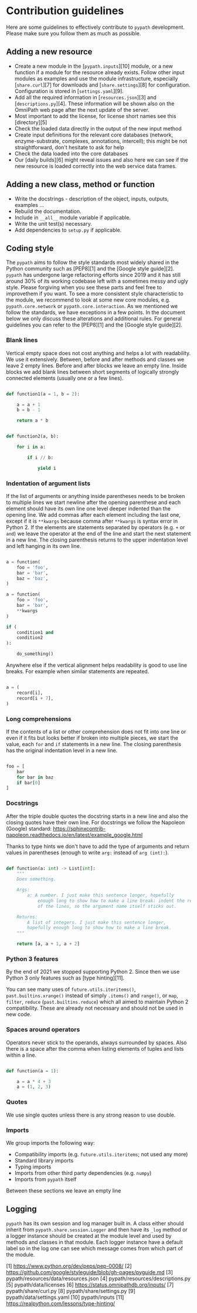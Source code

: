 # Contribution guidelines

Here are some guidelines to effectively contribute to `pypath` development.
Please make sure you follow them as much as possible.

## Adding a new resource

- Create a new module in the [`pypath.inputs`][10] module, or a new function
  if a module for the resource already exists. Follow other input modules as
  examples and use the module infrastructure, especially [`share.curl`][7]
  for downloads and [`share.settings`][8] for configuration. Configuration
  is stored in [`settings.yaml`][9].
- Add all the required information in [`resources.json`][3] and
  [`descriptions.py`][4]. These information will be shown also on the
  OmniPath web page after the next update of the server.
- Most important to add the license, for license short names see this
  [directory][5]
- Check the loaded data directly in the output of the new input method
- Create input definitions for the relevant core databases (network,
  enzyme-substrate, complexes, annotations, intercell); this might be
  not straightforward, don't hesitate to ask for help
- Check the data loaded into the core databases
- Our [daily builds][6] might reveal issues and also here we can see if
  the new resource is loaded correctly into the web service data frames.

## Adding a new class, method or function

- Write the docstrings - description of the object, inputs, outputs, examples
...
- Rebuild the documentation.
- Include in `__all__` module variable if applicable.
- Write the unit test(s) necessary.
- Add dependencies to `setup.py` if applicable.

## Coding style

The `pypath` aims to follow the style standards most widely shared in the
Python community such as [PEP8][1] and the [Google style guide][2]. `pypath`
has undergone large refactoring efforts since 2019 and it has still around 30%
of its working codebase left with a sometimes messy and ugly style. Please
forgiving when you see these parts and feel free to improvethem if you want.
To see a more consistent style characteristic to the module, we recommend to
look at some new core modules, e.g. `pypath.core.network` or
`pypath.core.interaction`. As we mentioned we follow the standards, we have
exceptions in a few points. In the document below we only discuss these
alterations and additional rules. For general guidelines you can refer to the
[PEP8][1] and the [Google style guide][2].

### Blank lines

Vertical empty space does not cost anything and helps a lot with readability.
We use it extensively. Between, before and after methods and classes we leave
2 empty lines. Before and after blocks we leave an empty line. Inside blocks
we add blank lines between short segments of logically strongly connected
elements (usually one or a few lines).

```python

def function1(a = 1, b = 2):

    a = a + 1
    b = b - 1

    return a * b


def function2(a, b):

    for i in a:

        if i // b:

            yield i

```

### Indentation of argument lists

If the list of arguments or anything inside parentheses needs to be broken to
multiple lines we start newline after the opening parenthese and each element
should have its own line one level deeper indented than the opening line.
We add commas after each element including the last one, except if it is
`**kwargs` because comma after `**kwargs` is syntax error in Python 2.
If the elements are statements separated by operators (e.g. `+` or `and`)
we leave the operator at the end of the line and start the next statement
in a new line. The closing parenthesis returns to the upper indentation level
and left hanging in its own line.

```python

a = function(
    foo = 'foo',
    bar = 'bar',
    baz = 'baz',
)

a = function(
    foo = 'foo',
    bar = 'bar',
    **kwargs
)

if (
    condition1 and
    condition2
):

    do_something()

```

Anywhere else if the vertical alignment helps readability is good to use line
breaks. For example when similar statements are repeated.

```python

a = (
    record[i],
    record[i + 7],
)

```

### Long comprehensions

If the contents of a list or other comprehension does not fit into one line
or even if it fits but looks better if broken into multiple pieces, we start
the value, each `for` and `if` statements in a new line. The closing
parenthesis has the original indentation level in a new line.

```python

foo = [
    bar
    for bar in baz
    if bar[0]
]

```

### Docstrings

After the triple double quotes the docstring starts in a new line and also
the closing quotes have their own line. For docstrings we follow the
Napoleon (Google) standard:
https://sphinxcontrib-napoleon.readthedocs.io/en/latest/example_google.html

Thanks to type hints we don't have to add the type of arguments and return
values in parentheses (enough to write `arg:` instead of `arg (int):`).

```python

def function(a: int) -> List[int]:
    """
    Does something.

    Args:
        a: A number. I just make this sentence longer, hopefully
            enough long to show how to make a line break: indent the rest
            of the lines, so the argument name itself sticks out.

    Returns:
        A list of integers. I just make this sentence longer,
        hopefully enough long to show how to make a line break.
    """

    return [a, a + 1, a + 2]

```

### Python 3 features

By the end of 2021 we stopped supporting Python 2. Since then we use Python
3 only features such as [type hinting][11].

You can see many uses of `future.utils.iteritems()`, `past.builtins.xrange()`
instead of simply `.items()` and `range()`, or `map`, `filter`, `reduce`
(`past.builtins.reduce`) which all aimed to maintain Python 2 compatibility.
These are already not necessary and should not be used in new code.

### Spaces around operators

Operators never stick to the operands, always surrounded by spaces.
Also there is a space after the comma when listing elements of tuples and
lists within a line.

```python

def function(a = 1):

    a = a * 4 + 3
    a = (1, 2, 3)

```

### Quotes

We use single quotes unless there is any strong reason to use double.

### Imports

We group imports the following way:

- Compatibility imports (e.g. `future.utils.iteritems`; not used any more)
- Standard library imports
- Typing imports
- Imports from other third party dependencies (e.g. `numpy`)
- Imports from `pypath` itself

Between these sections we leave an empty line

## Logging

`pypath` has its own session and log manager built in. A class either should
inherit from `pypath.share.session.Logger` and then have its `_log` method
or a logger instance should be created at the module level and used by
methods and classes in that module. Each logger instance have a default label
so in the log one can see which message comes from which part of the module.


[1] https://www.python.org/dev/peps/pep-0008/
[2] https://github.com/google/styleguide/blob/gh-pages/pyguide.md
[3] pypath/resources/data/resources.json
[4] pypath/resources/descriptions.py
[5] pypath/data/licenses
[6] https://status.omnipathdb.org/inputs/
[7] pypath/share/curl.py
[8] pypath/share/settings.py
[9] pypath/data/settings.yaml
[10] pypath/inputs
[11] https://realpython.com/lessons/type-hinting/
